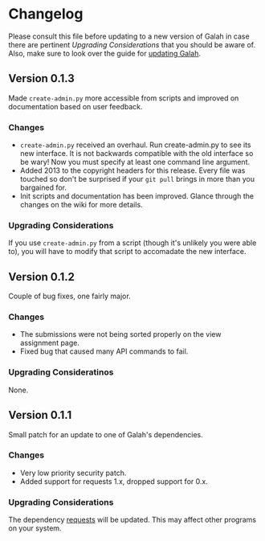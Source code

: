 # Changelog

Please consult this file before updating to a new version of Galah in case there
are pertinent *Upgrading Considerations* that you should be aware of. Also, make
sure to look over the guide for
[updating Galah](https://github.com/brownhead/galah/wiki/Updating-Galah).

## Version 0.1.3

Made `create-admin.py` more accessible from scripts and improved on documentation based on user feedback.

### Changes

 * `create-admin.py` received an overhaul. Run create-admin.py to see its new interface. It is not backwards compatible with the old interface so be wary! Now you must specify at least one command line argument.
 * Added 2013 to the copyright headers for this release. Every file was touched so don't be surprised if your `git pull` brings in more than you bargained for.
 * Init scripts and documentation has been improved. Glance through the changes on the wiki for more details.

### Upgrading Considerations

If you use `create-admin.py` from a script (though it's unlikely you were able to), you will have to modify that script to accomadate the new interface.

## Version 0.1.2

Couple of bug fixes, one fairly major.

### Changes

 * The submissions were not being sorted properly on the view assignment page.
 * Fixed bug that caused many API commands to fail.

### Upgrading Consideratinos

None.

## Version 0.1.1

Small patch for an update to one of Galah's dependencies.

### Changes

 * Very low priority security patch.
 * Added support for requests 1.x, dropped support for 0.x.

### Upgrading Considerations

The dependency [requests](http://pypi.python.org/pypi/requests) will be updated.
This may affect other programs on your system.